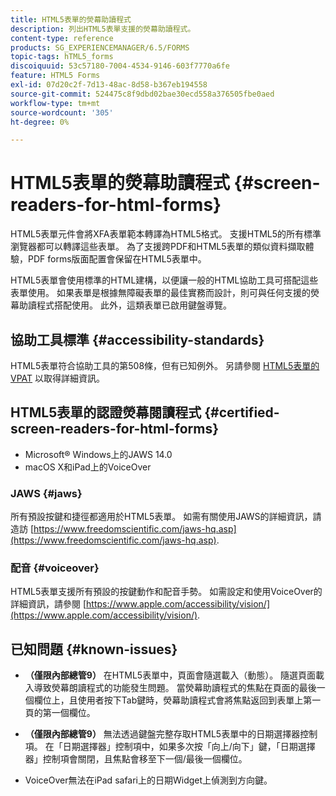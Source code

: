 ```yaml
---
title: HTML5表單的熒幕助讀程式
description: 列出HTML5表單支援的熒幕助讀程式。
content-type: reference
products: SG_EXPERIENCEMANAGER/6.5/FORMS
topic-tags: hTML5_forms
discoiquuid: 53c57180-7004-4534-9146-603f7770a6fe
feature: HTML5 Forms
exl-id: 07d20c2f-7d13-48ac-8d58-b367eb194558
source-git-commit: 524475c8f9dbd02bae30ecd558a376505fbe0aed
workflow-type: tm+mt
source-wordcount: '305'
ht-degree: 0%

---
```


# HTML5表單的熒幕助讀程式 {#screen-readers-for-html-forms}

HTML5表單元件會將XFA表單範本轉譯為HTML5格式。 支援HTML5的所有標準瀏覽器都可以轉譯這些表單。 為了支援跨PDF和HTML5表單的類似資料擷取體驗，PDF forms版面配置會保留在HTML5表單中。

HTML5表單會使用標準的HTML建構，以便讓一般的HTML協助工具可搭配這些表單使用。 如果表單是根據無障礙表單的最佳實務而設計，則可與任何支援的熒幕助讀程式搭配使用。 此外，這類表單已啟用鍵盤導覽。

## 協助工具標準 {#accessibility-standards}

HTML5表單符合協助工具的第508條，但有已知例外。 另請參閱 [HTML5表單的VPAT](https://www.adobe.com/content/dam/cc1/en/accessibility/compliance/pdfs/adobe-livecycle-es4-section-508-vpat-portfolio.pdf) 以取得詳細資訊。

## HTML5表單的認證熒幕閱讀程式 {#certified-screen-readers-for-html-forms}

* Microsoft® Windows上的JAWS 14.0
* macOS X和iPad上的VoiceOver

### JAWS {#jaws}

所有預設按鍵和捷徑都適用於HTML5表單。 如需有關使用JAWS的詳細資訊，請造訪 [https://www.freedomscientific.com/jaws-hq.asp](https://www.freedomscientific.com/jaws-hq.asp).

### 配音 {#voiceover}

HTML5表單支援所有預設的按鍵動作和配音手勢。 如需設定和使用VoiceOver的詳細資訊，請參閱 [https://www.apple.com/accessibility/vision/](https://www.apple.com/accessibility/vision/).

## 已知問題 {#known-issues}

* **（僅限內部總管9）** 在HTML5表單中，頁面會隨選載入（動態）。 隨選頁面載入導致熒幕朗讀程式的功能發生問題。 當熒幕助讀程式的焦點在頁面的最後一個欄位上，且使用者按下Tab鍵時，熒幕助讀程式會將焦點返回到表單上第一頁的第一個欄位。
* **（僅限內部總管9）** 無法透過鍵盤完整存取HTML5表單中的日期選擇器控制項。 在「日期選擇器」控制項中，如果多次按「向上/向下」鍵，「日期選擇器」控制項會關閉，且焦點會移至下一個/最後一個欄位。

* VoiceOver無法在iPad safari上的日期Widget上偵測到方向鍵。
